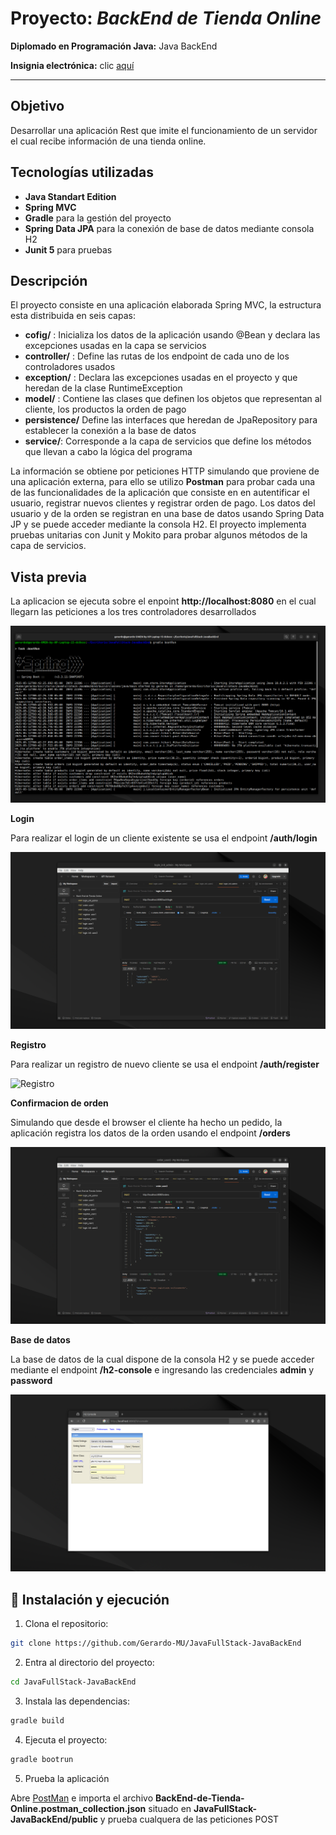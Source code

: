 # Proyecto: ***BackEnd de Tienda Online***

**Diplomado en Programación Java:** Java BackEnd

**Insignia electrónica:** clic [aquí](https://www.acreditta.com/credential/09f099c3-ad68-4af8-bbca-8348f3a40db4)

---

## Objetivo
Desarrollar una aplicación Rest que imite el funcionamiento de un servidor el cual recibe información de una tienda online.

## Tecnologías utilizadas
- **Java Standart Edition**
- **Spring MVC**
- **Gradle** para la gestión del proyecto
- **Spring Data JPA** para la conexión de base de datos mediante consola H2
- **Junit 5** para pruebas

## Descripción

El proyecto consiste en una aplicación elaborada  Spring MVC, la estructura esta distribuida en seis capas:

- **cofig/** : Inicializa los datos de la aplicación usando @Bean y declara las excepciones usadas en la capa se servicios
- **controller/** : Define las rutas de los endpoint de cada uno de los controladores usados
- **exception/** : Declara las excepciones usadas en el proyecto y que heredan de la clase RuntimeException
- **model/** : Contiene las clases que definen los objetos que representan al cliente, los productos la orden de pago
- **persistence/** Define las interfaces que heredan de JpaRepository para establecer la conexión a la base de datos
- **service/**: Corresponde a la capa de servicios que define los métodos que llevan a cabo la lógica del programa

La información se obtiene por peticiones HTTP simulando que proviene de una aplicación externa, para ello se utilizo **Postman**
para probar cada una de las funcionalidades de la aplicación que consiste en en autentificar el usuario, registrar nuevos clientes y
registrar orden de pago. Los datos del usuario y de la orden se registran en una base de datos usando Spring Data JP y se puede acceder
mediante la consola H2. El proyecto implementa pruebas unitarias con Junit y Mokito para probar algunos métodos de la capa de servicios.


## Vista previa

La aplicacion se ejecuta sobre el enpoint **http://localhost:8080** en el cual llegarn las peticiones a los tres controladores desarrollados

![Aplicacion](https://raw.githubusercontent.com/Gerardo-MU/JavaFullStack-JavaBackEnd/refs/heads/master/public/screeshots/sc1.png)


**Login**

Para realizar el login de un cliente existente se usa el endpoint **/auth/login**

![Login](https://raw.githubusercontent.com/Gerardo-MU/JavaFullStack-JavaBackEnd/refs/heads/master/public/screeshots/sc2.png)


**Registro**

Para realizar un registro de nuevo cliente se usa el endpoint **/auth/register**

![Registro](https://raw.githubusercontent.com/Gerardo-MU/JavaFullStack-JavaBackEnd/refs/heads/public/screeshots/sc3.png)


**Confirmacion de orden**

Simulando que desde el browser el cliente ha hecho un pedido, la aplicación registra los datos de la orden usando el endpoint **/orders**

![Productos](https://raw.githubusercontent.com/Gerardo-MU/JavaFullStack-JavaBackEnd/refs/heads/master/public/screeshots/sc4.png)


**Base de datos**

La base de datos de la cual dispone de la consola H2 y se puede acceder mediante el endpoint **/h2-console** e ingresando las credenciales **admin** y **password**

![Productos](https://raw.githubusercontent.com/Gerardo-MU/JavaFullStack-JavaBackEnd/refs/heads/master/public/screeshots/sc5.png)


## 🔧 Instalación y ejecución

1. Clona el repositorio:

```bash
git clone https://github.com/Gerardo-MU/JavaFullStack-JavaBackEnd
```

2. Entra al directorio del proyecto:

```bash
cd JavaFullStack-JavaBackEnd
```

3. Instala las dependencias:

```bash
gradle build
```

4. Ejecuta el proyecto:

```bash
gradle bootrun
```
5. Prueba la aplicación

Abre [PostMan](https://www.postman.com/) e importa el archivo **BackEnd-de-Tienda-Online.postman_collection.json** situado en
**JavaFullStack-JavaBackEnd/public** y prueba cualquera de las peticiones POST
